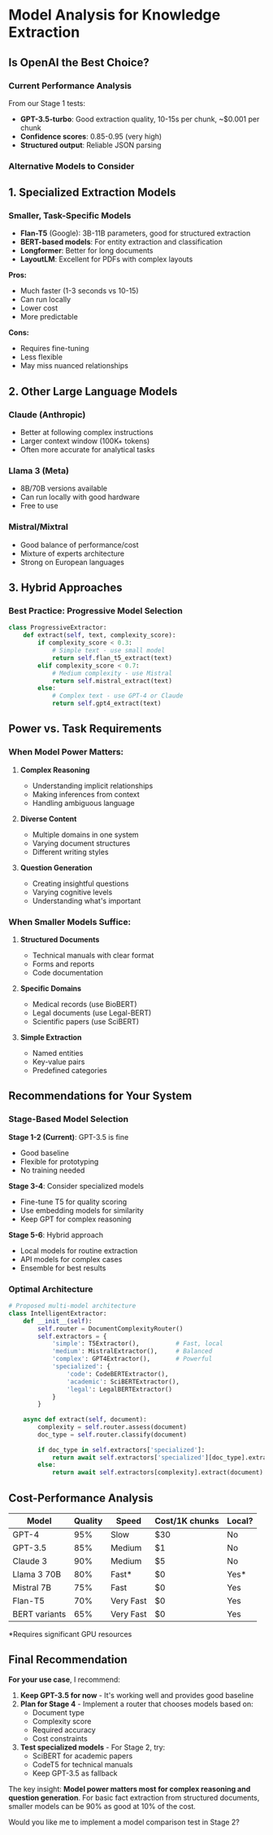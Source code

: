 # Model Analysis for Knowledge Extraction

## Is OpenAI the Best Choice?

### Current Performance Analysis

From our Stage 1 tests:
- **GPT-3.5-turbo**: Good extraction quality, 10-15s per chunk, ~$0.001 per chunk
- **Confidence scores**: 0.85-0.95 (very high)
- **Structured output**: Reliable JSON parsing

### Alternative Models to Consider

## 1. Specialized Extraction Models

### Smaller, Task-Specific Models
- **Flan-T5** (Google): 3B-11B parameters, good for structured extraction
- **BERT-based models**: For entity extraction and classification
- **Longformer**: Better for long documents
- **LayoutLM**: Excellent for PDFs with complex layouts

**Pros:**
- Much faster (1-3 seconds vs 10-15)
- Can run locally
- Lower cost
- More predictable

**Cons:**
- Requires fine-tuning
- Less flexible
- May miss nuanced relationships

## 2. Other Large Language Models

### Claude (Anthropic)
- Better at following complex instructions
- Larger context window (100K+ tokens)
- Often more accurate for analytical tasks

### Llama 3 (Meta)
- 8B/70B versions available
- Can run locally with good hardware
- Free to use

### Mistral/Mixtral
- Good balance of performance/cost
- Mixture of experts architecture
- Strong on European languages

## 3. Hybrid Approaches

### Best Practice: Progressive Model Selection

```python
class ProgressiveExtractor:
    def extract(self, text, complexity_score):
        if complexity_score < 0.3:
            # Simple text - use small model
            return self.flan_t5_extract(text)
        elif complexity_score < 0.7:
            # Medium complexity - use Mistral
            return self.mistral_extract(text)
        else:
            # Complex text - use GPT-4 or Claude
            return self.gpt4_extract(text)
```

## Power vs. Task Requirements

### When Model Power Matters:

1. **Complex Reasoning**
   - Understanding implicit relationships
   - Making inferences from context
   - Handling ambiguous language

2. **Diverse Content**
   - Multiple domains in one system
   - Varying document structures
   - Different writing styles

3. **Question Generation**
   - Creating insightful questions
   - Varying cognitive levels
   - Understanding what's important

### When Smaller Models Suffice:

1. **Structured Documents**
   - Technical manuals with clear format
   - Forms and reports
   - Code documentation

2. **Specific Domains**
   - Medical records (use BioBERT)
   - Legal documents (use Legal-BERT)
   - Scientific papers (use SciBERT)

3. **Simple Extraction**
   - Named entities
   - Key-value pairs
   - Predefined categories

## Recommendations for Your System

### Stage-Based Model Selection

**Stage 1-2 (Current)**: GPT-3.5 is fine
- Good baseline
- Flexible for prototyping
- No training needed

**Stage 3-4**: Consider specialized models
- Fine-tune T5 for quality scoring
- Use embedding models for similarity
- Keep GPT for complex reasoning

**Stage 5-6**: Hybrid approach
- Local models for routine extraction
- API models for complex cases
- Ensemble for best results

### Optimal Architecture

```python
# Proposed multi-model architecture
class IntelligentExtractor:
    def __init__(self):
        self.router = DocumentComplexityRouter()
        self.extractors = {
            'simple': T5Extractor(),          # Fast, local
            'medium': MistralExtractor(),     # Balanced
            'complex': GPT4Extractor(),       # Powerful
            'specialized': {
                'code': CodeBERTExtractor(),
                'academic': SciBERTExtractor(),
                'legal': LegalBERTExtractor()
            }
        }
    
    async def extract(self, document):
        complexity = self.router.assess(document)
        doc_type = self.router.classify(document)
        
        if doc_type in self.extractors['specialized']:
            return await self.extractors['specialized'][doc_type].extract(document)
        else:
            return await self.extractors[complexity].extract(document)
```

## Cost-Performance Analysis

| Model | Quality | Speed | Cost/1K chunks | Local? |
|-------|---------|-------|----------------|---------|
| GPT-4 | 95% | Slow | $30 | No |
| GPT-3.5 | 85% | Medium | $1 | No |
| Claude 3 | 90% | Medium | $5 | No |
| Llama 3 70B | 80% | Fast* | $0 | Yes* |
| Mistral 7B | 75% | Fast | $0 | Yes |
| Flan-T5 | 70% | Very Fast | $0 | Yes |
| BERT variants | 65% | Very Fast | $0 | Yes |

*Requires significant GPU resources

## Final Recommendation

**For your use case**, I recommend:

1. **Keep GPT-3.5 for now** - It's working well and provides good baseline
2. **Plan for Stage 4** - Implement a router that chooses models based on:
   - Document type
   - Complexity score  
   - Required accuracy
   - Cost constraints
3. **Test specialized models** - For Stage 2, try:
   - SciBERT for academic papers
   - CodeT5 for technical manuals
   - Keep GPT-3.5 as fallback

The key insight: **Model power matters most for complex reasoning and question generation**. For basic fact extraction from structured documents, smaller models can be 90% as good at 10% of the cost.

Would you like me to implement a model comparison test in Stage 2?